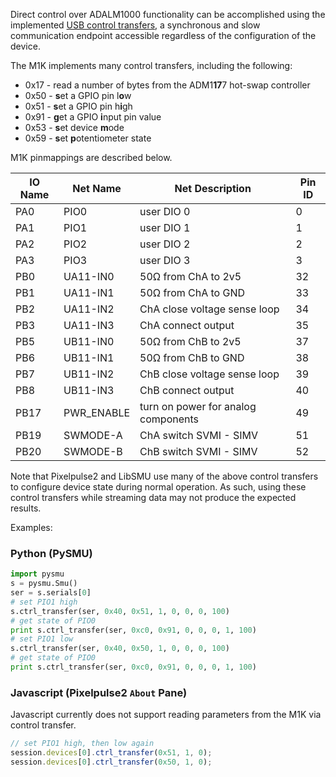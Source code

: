Direct control over ADALM1000 functionality can be accomplished using the implemented [USB control transfers](http://www.beyondlogic.org/usbnutshell/usb4.shtml#Control), a synchronous and slow communication endpoint accessible regardless of the configuration of the device.

The M1K implements many control transfers, including the following:
 * 0x17 - read a number of bytes from the ADM1**17**7 hot-swap controller
 * 0x50 - **s**et a GPIO pin l**o**w
 * 0x51 - **s**et a GPIO pin h**i**gh
 * 0x91 - **g**et a GPIO **i**nput pin value
 * 0x53 - **s**et device **m**ode
 * 0x59 - **s**et **p**otentiometer state

M1K pinmappings are described below.

|IO Name|Net Name|Net Description|Pin ID|
|-------|--------|---------------|------|
|PA0|PIO0|user DIO 0|0|
|PA1|PIO1|user DIO 1|1|
|PA2|PIO2|user DIO 2|2|
|PA3|PIO3|user DIO 3|3|
|PB0|UA11-IN0|50Ω from ChA to 2v5|32|
|PB1|UA11-IN1|50Ω from ChA to GND|33|
|PB2|UA11-IN2|ChA close voltage sense loop|34|
|PB3|UA11-IN3|ChA connect output|35|
|PB5|UB11-IN0|50Ω from ChB to 2v5 |37|
|PB6|UB11-IN1|50Ω from ChB to GND|38|
|PB7|UB11-IN2|ChB close voltage sense loop|39|
|PB8|UB11-IN3|ChB connect output|40|
|PB17|PWR_ENABLE|turn on power for analog components|49|
|PB19|SWMODE-A|ChA switch SVMI - SIMV|51|
|PB20|SWMODE-B|ChB switch SVMI - SIMV|52|

Note that Pixelpulse2 and LibSMU use many of the above control transfers to configure device state during normal operation. As such, using these control transfers while streaming data may not produce the expected results.

Examples:

### Python (PySMU)
``` Python
import pysmu
s = pysmu.Smu()
ser = s.serials[0]
# set PIO1 high
s.ctrl_transfer(ser, 0x40, 0x51, 1, 0, 0, 0, 100)
# get state of PIO0
print s.ctrl_transfer(ser, 0xc0, 0x91, 0, 0, 0, 1, 100)
# set PIO1 low
s.ctrl_transfer(ser, 0x40, 0x50, 1, 0, 0, 0, 100)
# get state of PIO0
print s.ctrl_transfer(ser, 0xc0, 0x91, 0, 0, 0, 1, 100)
```

### Javascript (Pixelpulse2 `About` Pane)

Javascript currently does not support reading parameters from the M1K via control transfer.

``` Javascript
// set PIO1 high, then low again
session.devices[0].ctrl_transfer(0x51, 1, 0);
session.devices[0].ctrl_transfer(0x50, 1, 0);
```

